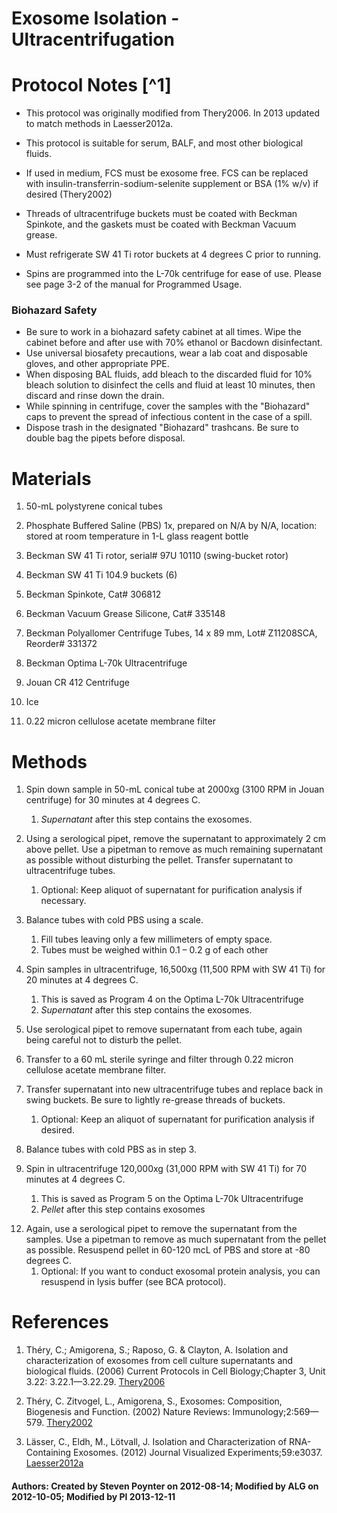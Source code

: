 Exosome Isolation - Ultracentrifugation
=======================================

# Protocol Notes [^1]

-   This protocol was originally modified from Thery2006. In 2013 updated to match methods in Laesser2012a.

-   This protocol is suitable for serum, BALF, and most other
    biological fluids.

-   If used in medium, FCS must be exosome free. FCS can be replaced
    with insulin-transferrin-sodium-selenite supplement or BSA (1% w/v)
    if desired (Thery2002)

-   Threads of ultracentrifuge buckets must be coated with Beckman
    Spinkote, and the gaskets must be coated with Beckman Vacuum grease.

-   Must refrigerate SW 41 Ti rotor buckets at 4 degrees C prior to
    running.

-   Spins are programmed into the L-70k centrifuge for ease of use.
    Please see page 3-2 of the manual for Programmed Usage.

### Biohazard Safety

-    Be sure to work in a biohazard safety cabinet at all times. Wipe the cabinet before and after use with 70% ethanol or Bacdown disinfectant. 
-    Use universal biosafety precautions, wear a lab coat and disposable gloves, and other appropriate PPE.
-    When disposing BAL fluids, add bleach to the discarded fluid for 10% bleach solution to disinfect the cells and fluid at least 10 minutes, then discard and rinse down the drain. 
-    While spinning in centrifuge, cover the samples with the "Biohazard" caps to prevent the spread of infectious content in the case of a spill. 
-    Dispose trash in the designated "Biohazard" trashcans. Be sure to double bag the pipets before disposal. 


# Materials

1.  50-mL polystyrene conical tubes

2.  Phosphate Buffered Saline (PBS) 1x, prepared on N/A by N/A,
    location: stored at room temperature in 1-L glass reagent bottle

3.  Beckman SW 41 Ti rotor, serial\# 97U 10110 (swing-bucket rotor)

4.  Beckman SW 41 Ti 104.9 buckets (6)

5.  Beckman Spinkote, Cat\# 306812

6.  Beckman Vacuum Grease Silicone, Cat\# 335148

7.  Beckman Polyallomer Centrifuge Tubes, 14 x 89 mm, Lot\# Z11208SCA,
    Reorder\# 331372

8.  Beckman Optima L-70k Ultracentrifuge

9.  Jouan CR 412 Centrifuge

11. Ice

12. 0.22 micron cellulose acetate membrane filter



# Methods

1.  Spin down sample in 50-mL conical tube at 2000xg (3100 RPM in Jouan centrifuge) for 30 minutes at 4 degrees C.
    1.  *Supernatant* after this step contains the exosomes.

2.  Using a serological pipet, remove the supernatant to approximately
    2 cm above pellet. Use a pipetman to remove as much remaining
    supernatant as possible without disturbing the pellet. Transfer
    supernatant to ultracentrifuge tubes.
    1.  Optional: Keep aliquot of supernatant for purification
        analysis if necessary.

3.  Balance tubes with cold PBS using a scale.
    1.  Fill tubes leaving only a few millimeters of empty space.
    2.  Tubes must be weighed within 0.1 – 0.2 g of each other

4.  Spin samples in ultracentrifuge, 16,500xg (11,500 RPM with SW 41 Ti)
    for 20 minutes at 4 degrees C.
    1.  This is saved as Program 4 on the Optima L-70k Ultracentrifuge
    2.  *Supernatant* after this step contains the exosomes.

5.  Use serological pipet to remove supernatant from each tube, again being careful not to disturb the pellet.

6.  Transfer to a 60 mL sterile syringe and filter through 0.22 micron cellulose acetate membrane filter.

7.  Transfer supernatant into new ultracentrifuge tubes and replace back in swing buckets. Be sure
    to lightly re-grease threads of buckets.
    1.  Optional: Keep an aliquot of supernatant for purification
        analysis if desired.

6.  Balance tubes with cold PBS as in step 3.

7.  Spin in ultracentrifuge 120,000xg (31,000 RPM with SW 41 Ti) for 70 minutes at 4 degrees C.
    1.  This is saved as Program 5 on the Optima L-70k Ultracentrifuge
    2.  *Pellet* after this step contains exosomes

<!-- 8.  Use a serological pipet to remove the supernatant from the -->
<!--     samples. Use a pipetman to remove as much supernatant from the -->
<!--     pellet as possible without disturbing it. -->
<!--     1.  Optional: Keep an aliquot of supernatant for purification -->
<!--         analysis if desired. -->

<!-- 9.  Using cold PBS, condense all pellets from same sample into a clean -->
<!--     ultracentrifuge tube and fill up the tube to near maximum volume. -->

<!-- 10. Balance sample tube with another tube filled with PBS. -->
<!--     1.  All swing buckets with screwcaps must be attached to the rotor -->
<!--         whether or not they contain sample. -->

<!-- 11. Spin in ultracentrifuge, 110,000xg (25,000 RPM with SW 41 Ti) for -->
<!--     1 hour at 4 degrees C. -->
<!--     1. This is Program 3 on the Optima L-70k Ultracentrifuge -->
<!--     2.  Pellet after this step contains the exosomes. -->

12. Again, use a serological pipet to remove the supernatant from the
    samples. Use a pipetman to remove as much supernatant from the
    pellet as possible. Resuspend pellet in 60-120 mcL of PBS and store
    at -80 degrees C.
    1.  Optional: If you want to conduct exosomal protein analysis,
        you can resuspend in lysis buffer (see BCA protocol).


# References

1.  Théry, C.; Amigorena, S.; Raposo, G. & Clayton, A. Isolation and characterization of exosomes from cell culture supernatants and biological fluids. (2006) Current Protocols in Cell Biology;Chapter 3, Unit 3.22: 3.22.1—3.22.29. [Thery2006](http://www.bibsonomy.org/bibtex/24a0ec607b1d6eb46eb5c14a0104f3411/aorchid)

2.  Théry, C. Zitvogel, L., Amigorena, S., Exosomes: Composition, Biogenesis and Function. (2002) Nature Reviews: Immunology;2:569—579. [Thery2002](http://www.bibsonomy.org/bibtex/2b9e1c40bc50ea918af7ef122fd540789/aorchid)

3.  Lässer, C., Eldh, M., Lötvall, J. Isolation and Characterization of RNA-Containing Exosomes. (2012) Journal Visualized Experiments;59:e3037. [Laesser2012a](http://www.jove.com/video/3037/isolation-and-characterization-of-rna-containing-exosomes)

#### Authors: Created by Steven Poynter on 2012-08-14; Modified by ALG on 2012-10-05; Modified by PI 2013-12-11

